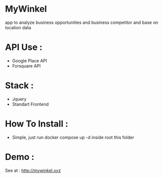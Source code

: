 # MyWinkel

 app to analyze business opportunities and business competitor and base on location data 
 
 # API Use :
 - Google Place API
 - Forsquare API
 
 # Stack :
 - Jquery
 - Standart Frontend
 
 # How To Install :
 - Simple, just run docker compose up -d inside root this folder
 
 # Demo :
 See at : http://mywinkel.xyz
